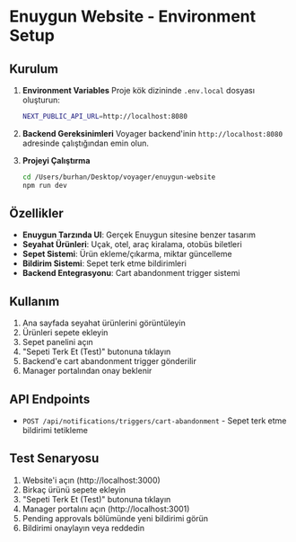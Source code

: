 # Enuygun Website - Environment Setup

## Kurulum

1. **Environment Variables**
   Proje kök dizininde `.env.local` dosyası oluşturun:
   ```bash
   NEXT_PUBLIC_API_URL=http://localhost:8080
   ```

2. **Backend Gereksinimleri**
   Voyager backend'inin `http://localhost:8080` adresinde çalıştığından emin olun.

3. **Projeyi Çalıştırma**
   ```bash
   cd /Users/burhan/Desktop/voyager/enuygun-website
   npm run dev
   ```

## Özellikler

- **Enuygun Tarzında UI**: Gerçek Enuygun sitesine benzer tasarım
- **Seyahat Ürünleri**: Uçak, otel, araç kiralama, otobüs biletleri
- **Sepet Sistemi**: Ürün ekleme/çıkarma, miktar güncelleme
- **Bildirim Sistemi**: Sepet terk etme bildirimleri
- **Backend Entegrasyonu**: Cart abandonment trigger sistemi

## Kullanım

1. Ana sayfada seyahat ürünlerini görüntüleyin
2. Ürünleri sepete ekleyin
3. Sepet panelini açın
4. "Sepeti Terk Et (Test)" butonuna tıklayın
5. Backend'e cart abandonment trigger gönderilir
6. Manager portalından onay beklenir

## API Endpoints

- `POST /api/notifications/triggers/cart-abandonment` - Sepet terk etme bildirimi tetikleme

## Test Senaryosu

1. Website'i açın (http://localhost:3000)
2. Birkaç ürünü sepete ekleyin
3. "Sepeti Terk Et (Test)" butonuna tıklayın
4. Manager portalını açın (http://localhost:3001)
5. Pending approvals bölümünde yeni bildirimi görün
6. Bildirimi onaylayın veya reddedin
